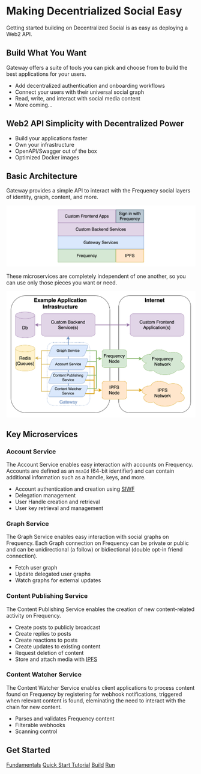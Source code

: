 # Making Decentrialized Social Easy

Getting started building on Decentralized Social is as easy as deploying a Web2 API.

## Build What You Want

Gateway offers a suite of tools you can pick and choose from to build the best applications for your users.

<!-- Add more visual elements to the services -->

- Add decentralized authentication and onboarding workflows
- Connect your users with their universal social graph
- Read, write, and interact with social media content
- More coming...

## Web2 API Simplicity with Decentralized Power

- Build your applications faster
- Own your infrastructure
- OpenAPI/Swagger out of the box
- Optimized Docker images

## Basic Architecture

Gateway provides a simple API to interact with the Frequency social layers of identity, graph, content, and more.

![Gateway Application Layer Diagram](./gateway_arch-Layer.drawio.png)

These microservices are completely independent of one another, so you can use only those pieces you want or need.

![Gateway Application Microservice Diagram](./gateway_arch-TopLevelServices.drawio.png)

## Key Microservices

### Account Service

The Account Service enables easy interaction with accounts on Frequency.
Accounts are defined as an `msaId` (64-bit identifier) and can contain additional information such as a handle, keys, and more.

- Account authentication and creation using [SIWF](https://github.com/ProjectLibertyLabs/siwf)
- Delegation management
- User Handle creation and retrieval
- User key retrieval and management

### Graph Service

The Graph Service enables easy interaction with social graphs on Frequency.
Each Graph connection on Frequency can be private or public and can be unidirectional (a follow) or bidiectional (double opt-in friend connection).

- Fetch user graph
- Update delegated user graphs
- Watch graphs for external updates

### Content Publishing Service

The Content Publishing Service enables the creation of new content-related activity on Frequency.

- Create posts to publicly broadcast
- Create replies to posts
- Create reactions to posts
- Create updates to existing content
- Request deletion of content
- Store and attach media with [IPFS](https://ipfs.tech)

### Content Watcher Service

The Content Watcher Service enables client applications to process content found on Frequency by registering for webhook notifications, triggered when relevant content is found, eleminating the need to interact with the chain for new content.

- Parses and validates Frequency content
- Filterable webhooks
- Scanning control

## Get Started

<div class="button-links">
  <a href="./Fundamentals/">Fundamentals</a>
  <a href="./GettingStarted/">Quick Start Tutorial</a>
  <a href="./Build/">Build</a>
  <a href="./Run/">Run</a>
</div>
